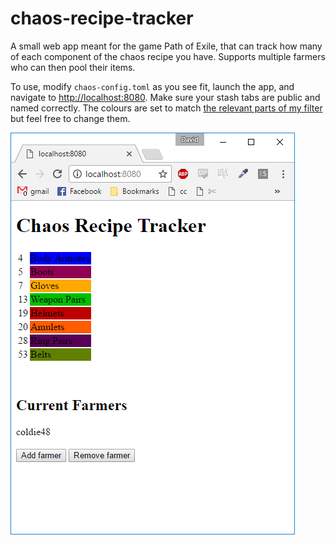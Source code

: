 # chaos-recipe-tracker

A small web app meant for the game Path of Exile, that can track how many of each component of the chaos recipe you have. Supports multiple farmers who can then pool their items.

To use, modify `chaos-config.toml` as you see fit, launch the app, and navigate to [http://localhost:8080](http://localhost:8080). Make sure your stash tabs are public and named correctly. The colours are set to match [the relevant parts of my filter](https://pastebin.com/cGM7CjSH) but feel free to change them.

![Running example](pic.png)
